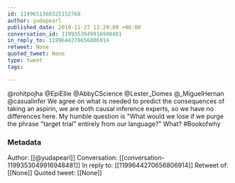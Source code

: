 ```yaml
---
id: 1199651368325152768
author: yudapearl
published_date: 2019-11-27 11:29:09 +00:00
conversation_id: 1199353049916948481
in_reply_to: 1199644270656806914
retweet: None
quoted_tweet: None
type: tweet
tags:

---
```


@rohitpojha @EpiEllie @AbbyCScience @Lester_Domes @_MiguelHernan @casualinfer We agree on what is needed to predict the consequences of taking an aspirin, we are both causal inference experts, so we have no differences here. My humble question is "What would we lose if we  purge the phrase "target trial" entirely from our language?" What? #Bookofwhy

### Metadata

Author: [[@yudapearl]]
Conversation: [[conversation-1199353049916948481]]
In reply to: [[1199644270656806914]]
Retweet of: [[None]]
Quoted tweet: [[None]]
